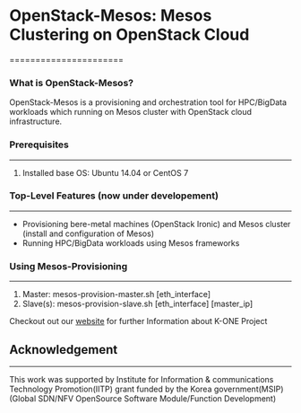 # OpenStack-Mesos: Mesos Clustering on OpenStack Cloud
======================

### What is OpenStack-Mesos?
OpenStack-Mesos is a provisioning and orchestration tool for HPC/BigData workloads which running on Mesos cluster with OpenStack cloud infrastructure. 

### Prerequisites
--------------------------
1. Installed base OS: Ubuntu 14.04 or CentOS 7

### Top-Level Features (now under developement)
--------------------------
* Provisioning bere-metal machines (OpenStack Ironic) and Mesos cluster (install and configuration of Mesos)
* Running HPC/BigData workloads using Mesos frameworks

### Using Mesos-Provisioning
--------------------------
1. Master: mesos-provision-master.sh [eth_interface]
2. Slave(s): mesos-provision-slave.sh [eth_interface] [master_ip]

Checkout out our [website](http://opennetworking.kr/projects/k-one-collaboration-project/wiki) for further Information about K-ONE Project

## Acknowledgement
--------------------------
This work was supported by Institute for Information & communications Technology Promotion(IITP) grant funded by the Korea government(MSIP)
(Global SDN/NFV OpenSource Software Module/Function Development)
